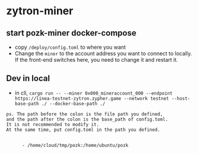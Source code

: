 # zytron-miner

## start pozk-miner docker-compose

- copy `/deploy/config.toml` to where you want
- Change the `miner` to the account address you want to connect to locally. If the front-end switches here, you need to change it and restart it.

## Dev in local
- in cli, `cargo run -- --miner 0x000_mineraccount_000 --endpoint https://linea-testnet-zytron.zypher.game --network testnet --host-base-path ./ --docker-base-path ./`


```jsonc
ps. The path before the colon is the file path you defined,
and the path after the colon is the base_path of config.toml.
It is not recommended to modify it.
At the same time, put config.toml in the path you defined.


      - /home/cloud/tmp/pozk:/home/ubuntu/pozk
```

